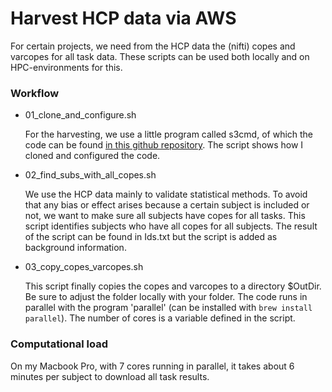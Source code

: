 # Harvest HCP data via AWS

For certain projects, we need from the HCP data the (nifti) copes and varcopes for all task data.  These scripts can be used both locally and on HPC-environments for this.

### Workflow
- 01_clone_and_configure.sh

    For the harvesting, we use a little program called s3cmd, of which the code can be found [in this github repository](https://github.com/pcorliss/s3cmd-modification).
    The script shows how I cloned and configured the code.

- 02_find_subs_with_all_copes.sh

    We use the HCP data mainly to validate statistical methods.  To avoid that any bias or effect arises because a certain subject is included or not, we want to make sure all subjects have copes for all tasks.  This script identifies subjects who have all copes for all subjects.  The result of the script can be found in Ids.txt but the script is added as background information.

- 03_copy_copes_varcopes.sh

    This script finally copies the copes and varcopes to a directory $OutDir.  Be sure to adjust the folder locally with your folder.  The code runs in parallel with the program 'parallel' (can be installed with `brew install parallel`).  The number of cores is  a variable defined in the script.

### Computational load

On my Macbook Pro, with 7 cores running in parallel, it takes about 6 minutes per subject to download all task results.
